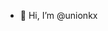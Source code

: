 - 👋 Hi, I’m @unionkx

<!---
unionkx/unionkx is a ✨ special ✨ repository because its `README.md` (this file) appears on your GitHub profile.
You can click the Preview link to take a look at your changes.
--->
